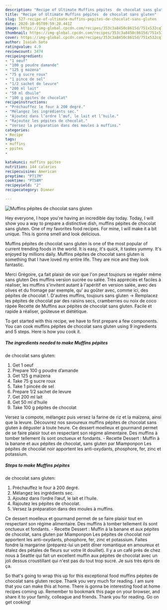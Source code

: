 ```yaml
---
description: "Recipe of Ultimate Muffins pépites  de chocolat sans gluten"
title: "Recipe of Ultimate Muffins pépites  de chocolat sans gluten"
slug: 527-recipe-of-ultimate-muffins-pepites-de-chocolat-sans-gluten
date: 2020-10-05T09:59:28.441Z
image: https://img-global.cpcdn.com/recipes/353c3a8450c8615d/751x532cq70/muffins-pepites-de-chocolat-sans-gluten-photo-principale-de-la-recette.jpg
thumbnail: https://img-global.cpcdn.com/recipes/353c3a8450c8615d/751x532cq70/muffins-pepites-de-chocolat-sans-gluten-photo-principale-de-la-recette.jpg
cover: https://img-global.cpcdn.com/recipes/353c3a8450c8615d/751x532cq70/muffins-pepites-de-chocolat-sans-gluten-photo-principale-de-la-recette.jpg
author: Isaiah Soto
ratingvalue: 4.9
reviewcount: 3474
recipeingredient:
- "1 oeuf"
- "100 g poudre damande"
- "125 g mazena"
- "75 g sucre roux"
- "1 pince de sel"
- "1/2 sachet de levure"
- "200 ml lait"
- "50 ml dhuile"
- "100 g ppites de chocolat"
recipeinstructions:
- "Préchauffez le four à 200 degré."
- "Mélangez les ingrédients sec."
- "Ajoutez dans l’ordre l’œuf, le lait et l’huile."
- "Rajoutez les pépites de chocolat."
- "Versez la préparation dans des moules à muffins."
categories:
- Recipe
tags:
- muffins
- ppites
- 

katakunci: muffins ppites  
nutrition: 144 calories
recipecuisine: American
preptime: "PT17M"
cooktime: "PT58M"
recipeyield: "2"
recipecategory: Dinner

---
```



![Muffins pépites 
de chocolat sans gluten](https://img-global.cpcdn.com/recipes/353c3a8450c8615d/751x532cq70/muffins-pepites-de-chocolat-sans-gluten-photo-principale-de-la-recette.jpg)

Hey everyone, I hope you're having an incredible day today. Today, I will show you a way to prepare a distinctive dish, muffins pépites 
de chocolat sans gluten. One of my favorites food recipes. For mine, I will make it a bit unique. This is gonna smell and look delicious.

Muffins pépites 
de chocolat sans gluten is one of the most popular of current trending foods in the world. It is easy, it's quick, it tastes yummy. It's enjoyed by millions daily. Muffins pépites 
de chocolat sans gluten is something that I have loved my entire life. They are nice and they look fantastic.

Merci Grégoire, ça fait plaisir de voir que l&#39;on peut toujours se régaler même sans gluten Des muffins version sucrée ou salée. Très appréciés et faciles à réaliser, les muffins s&#39;invitent autant à l&#39;apéritif en version salée, avec des olives et du fromage par exemple, qu&#39; au goûter avec, comme ici, des pépites de chocolat !. D&#39;autres muffins, toujours sans gluten → Remplacez les pépites de chocolat par des raisins secs, cramberries ou noix de coco râpée Recette de Muffins aux pépites de chocolat sans gluten. Facile et rapide à réaliser, goûteuse et diététique.


To get started with this recipe, we have to first prepare a few components. You can cook muffins pépites 
de chocolat sans gluten using 9 ingredients and 5 steps. Here is how you cook it.

<!--inarticleads1-->

##### The ingredients needed to make Muffins pépites 
de chocolat sans gluten:

1. Get 1 oeuf
1. Prepare 100 g poudre d’amande
1. Get 125 g maïzena
1. Take 75 g sucre roux
1. Take 1 pincée de sel
1. Prepare 1/2 sachet de levure
1. Get 200 ml lait
1. Get 50 ml d’huile
1. Take 100 g pépites de chocolat


Versez la compote, mélangez puis versez la farine de riz et la maïzena, ainsi que la levure. Découvrez nos savoureux muffins pépites de chocolat sans gluten à déguster à toute heure. Ce dessert moelleux et gourmand permet de se faire plaisir tout en respectant son régime alimentaire. Des muffins à tomber tellement ils sont onctueux et fondants. - Recette Dessert : Muffin à la banane et aux pépites de chocolat, sans gluten par Miamponpon Les pépites de chocolat noir apportent les anti-oxydants, phosphore, fer, zinc et potassium. 

<!--inarticleads2-->

##### Steps to make Muffins pépites 
de chocolat sans gluten:

1. Préchauffez le four à 200 degré.
1. Mélangez les ingrédients sec.
1. Ajoutez dans l’ordre l’œuf, le lait et l’huile.
1. Rajoutez les pépites de chocolat.
1. Versez la préparation dans des moules à muffins.


Ce dessert moelleux et gourmand permet de se faire plaisir tout en respectant son régime alimentaire. Des muffins à tomber tellement ils sont onctueux et fondants. - Recette Dessert : Muffin à la banane et aux pépites de chocolat, sans gluten par Miamponpon Les pépites de chocolat noir apportent les anti-oxydants, phosphore, fer, zinc et potassium. Faites fondre la margarine (préparez-lui un petit dîner romantique en amoureux et étalez des pétales de fleurs sur votre lit douillet). Il y a un café près de chez nous à Seattle qui fait un excellent muffin aux pépites de chocolat avec un joli dessus croustillant qui n&#39;est pas du tout trop sucré. Je suis très épris de ça. 

So that's going to wrap this up for this exceptional food muffins pépites 
de chocolat sans gluten recipe. Thank you very much for reading. I am sure that you can make this at home. There is gonna be interesting food at home recipes coming up. Remember to bookmark this page on your browser, and share it to your family, colleague and friends. Thank you for reading. Go on get cooking!
